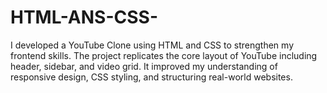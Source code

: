 # HTML-ANS-CSS-
I developed a YouTube Clone using HTML and CSS to strengthen my frontend skills. The project replicates the core layout of YouTube including header, sidebar, and video grid. It improved my understanding of responsive design, CSS styling, and structuring real-world websites.
